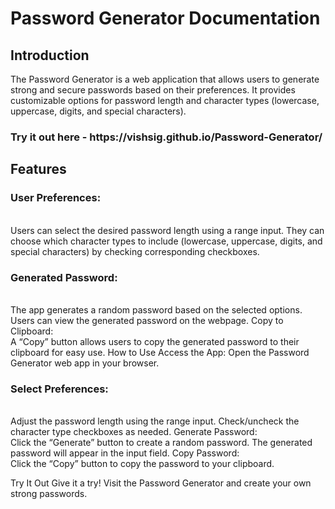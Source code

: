 <h1>Password Generator Documentation</h1>
<h2>Introduction</h2>
The Password Generator is a web application that allows users to generate strong and secure passwords based on their preferences. It provides customizable options for password length and character types (lowercase, uppercase, digits, and special characters).
<h3>Try it out here -  https://vishsig.github.io/Password-Generator/ </h3>
<h2>Features</h2>
<h3>User Preferences:</h3><br>
Users can select the desired password length using a range input.
They can choose which character types to include (lowercase, uppercase, digits, and special characters) by checking corresponding checkboxes.<br>
<h3>Generated Password:</h3><br>
The app generates a random password based on the selected options.
Users can view the generated password on the webpage.
Copy to Clipboard:<br>
A “Copy” button allows users to copy the generated password to their clipboard for easy use.
How to Use
Access the App:
Open the Password Generator web app in your browser.
<h3>Select Preferences:</h3><br>
Adjust the password length using the range input.
Check/uncheck the character type checkboxes as needed.
Generate Password:<br>
Click the “Generate” button to create a random password.
The generated password will appear in the input field.
Copy Password:<br>
Click the “Copy” button to copy the password to your clipboard.

Try It Out
Give it a try! Visit the Password Generator and create your own strong passwords.
